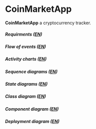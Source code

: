 # CoinMarketApp

**CoinMarketApp** a cryptocurrency tracker.
##### **Requirments** ([EN](https://github.com/b00m-b00m/CoinMarketApp-TRTPO/blob/master/Documents/SRS.md))
##### **Flow of events** ([EN](https://github.com/b00m-b00m/CoinMarketApp-TRTPO/blob/master/Documents/usecase/usecase.md))
##### **Activity charts** ([EN](https://github.com/b00m-b00m/CoinMarketApp-TRTPO/blob/master/Documents/activity/activity.md))
##### **Sequence diagrams** ([EN](https://github.com/b00m-b00m/CoinMarketApp-TRTPO/blob/master/Documents/sequence/sequence.md))
##### **State diagrams** ([EN](https://github.com/b00m-b00m/CoinMarketApp-TRTPO/blob/master/Documents/State/state.md))
##### **Class diagram** ([EN](https://github.com/b00m-b00m/CoinMarketApp-TRTPO/blob/master/Documents/class/class.md))
##### **Component diagram** ([EN](https://github.com/b00m-b00m/CoinMarketApp-TRTPO/blob/master/Documents/component/component.md))
##### **Deployment diagram** ([EN](https://github.com/b00m-b00m/CoinMarketApp-TRTPO/blob/master/Documents/deployment/deployment.md))


